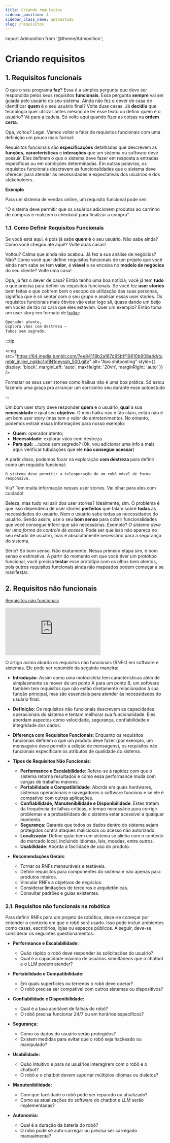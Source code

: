 ```yaml
---
title: Criando requisitos
sidebar_position: 4
sidebar_class_name: autoestudo
slug: /requisitos
---
```


import Admonition from '@theme/Admonition';

# Criando requisitos

## 1. Requisitos funcionais

O que o seu programa **faz**? Essa é a simples pergunta que deve ser respondida
pelos seus requisitos **funcionais**. Essa pergunta **sempre** vai ser guiada
pelo usuário do seu sistema. Ainda não fez o dever de casa de identificar
**quem** é o seu usuário final? Volte duas casas. Já **decidiu** que tecnologia
quer utilizar antes mesmo de ler esse texto ou definir quem é o usuário? Vá
para a cadeia. Só volte aqui quando fizer as coisas na **ordem certa**.

Opa, voltou? Legal. Vamos voltar a falar de requisitos funcionais com uma
definição um pouco mais formal:

Requisitos funcionais são **especificações** detalhadas que descrevem as
**funções**, **características** e **interações** que um sistema ou software
deve possuir. Eles definem o que o sistema deve fazer em resposta a entradas
específicas ou em condições determinadas. Em outras palavras, os requisitos
funcionais descrevem as funcionalidades que o sistema deve oferecer para
atender às necessidades e expectativas dos usuários e dos stakeholders.

**Exemplo**

Para um sistema de vendas online, um requisito funcional pode ser:

"O sistema deve permitir que os usuários adicionem produtos ao carrinho de
compras e realizem o checkout para finalizar a compra".

### 1.1. Como Definir Requisitos Funcionais

Se você está aqui, é pois já sabe **quem é** o seu usuário. Não sabe ainda?
Como você chegou até aqui!? Volte duas casas!

Voltou? Calma que ainda não acabou. Já fez a sua análise de negócios? Não? Como
você quer definir requisitos funcionais de um projeto que você ainda nem sabe
se tem **valor**, é **viável** e se encaixa no **modelo de negócios** do seu
cliente? Volte uma casa!

Opa, já fez o dever de casa? Então tenho uma boa notícia; você já tem **tudo**
o que precisa para definir os requisitos funcionais. Se você fez **user
stories** bem feitas e que cobrem bem o escopo de utilização das suas personas,
significa que é só sentar com o seu grupo e analisar essas user stories. Os
requisitos funcionais mais óbvios vão estar logo ali, quase dando um beijo em
vocês de tão na cara que eles estavam. Quer um exemplo? Então toma um user
story em formato de [haiku](https://edtl.fcsh.unl.pt/encyclopedia/haiku):

```bash
Operador atento,
Explora vãos com destreza —
Tubos sem segredo.
```

:::tip

<img 
  src="https://64.media.tumblr.com/7ee84119b2a167d95b1f19810b908a4d/tumblr_inline_nqkkc1pfiN1qeyssh_500.gifv"
  alt="Apo shitposting"
  style={{ 
    display: 'block',
    marginLeft: 'auto',
    maxHeight: '20vh',
    marginRight: 'auto'
  }} 
/>
<br/>

Formatar os seus user stories como haikus não é uma boa prática. Só estou
fazendo uma graça pra arrancar um sorrisinho seu durante esse autoestudo

:::

Um bom user story deve responder **quem** é o usuário, **qual** a sua
**necessidade** e qual seu **objetivo**. O meu haiku não é tão claro, então não
é um bom user story (mas tem o valor do entretenimento). No entanto, podemos
extrair essas informações para nosso exemplo:

* **Quem**: operador atento;
* **Necessidade**: explorar vãos com destreza
* **Para quê**: ...tubos sem segredo? (Ok, vou adicionar uma info a mais aqui:
  verificar tubulações que ele **não consegue acessar**)

A partir disso, podemos focar na exploração **com destreza** para definir como um requisito funcional:

```
O sistema deve permitir a teleoperação de um robô móvel de forma responsiva.
```

Viu? Tem muita informação nesses user stories. Vai olhar para eles com cuidado!

Beleza, mas tudo vai sair dos user stories? Idealmente, sim. O problema é que
isso dependeria de user stories **perfeitos** que falam sobre **todas** as
necessidades do usuário. Nem o usuário sabe todas as necessidades do usuário.
Sendo assim, use o seu **bom senso** para cobrir funcionalidades que você
consegue inferir que são necessárias. Exemplo? *O sistema deve ter uma forma de
controle de acesso*. Pode ser que isso não apareça no seu estudo de usuário,
mas é absolutamente necessário para a segurança do sistema.

Sério? Só bom senso. Não exatamente. Nessa primeira etapa sim, é bom senso e
estimativa. A partir do momento em que você tiver um protótipo funcional, você
precisa **testar** esse protótipo com os olhos bem atentos, pois outros
requisitos funcionais ainda não mapeados podem começar a se manifestar.

## 2. Requisitos não funcionais

<Admonition 
    type="info" 
    title="Autoestudo">

[Requisitos não
funcionais](https://www.altexsoft.com/blog/non-functional-requirements/)

<div style={{ textAlign: 'center' }}>
    <iframe 
        style={{
            display: 'block',
            margin: 'auto',
            width: '100%',
            height: '50vh',
        }}
        src="https://www.youtube.com/embed/fc-5HJPBZMQ" 
        frameborder="0" 
        allowFullScreen>
    </iframe>
</div>

</Admonition>

O artigo acima aborda os requisitos não funcionais (RNFs) em software e
sistemas. Ele pode ser resumido da seguinte maneira: 

- **Introdução**: Assim como uma motocicleta tem características além de
simplesmente se mover de um ponto A para um ponto B, um software também tem
requisitos que não estão diretamente relacionados à sua função principal, mas
são essenciais para atender às necessidades do usuário
final.

- **Definição**: Os requisitos não funcionais descrevem as capacidades
operacionais do sistema e tentam melhorar sua funcionalidade. Eles abordam
aspectos como velocidade, segurança, confiabilidade e integridade dos
dados.

- **Diferença com Requisitos Funcionais**: Enquanto os requisitos funcionais
definem o que um produto deve fazer (por exemplo, um mensageiro deve permitir a
edição de mensagens), os requisitos não funcionais especificam os atributos de
qualidade do
sistema.

- **Tipos de Requisitos Não Funcionais**:
  - **Performance e Escalabilidade**: Refere-se à rapidez com que o sistema
retorna resultados e como essa performance muda com cargas de trabalho
maiores.
  - **Portabilidade e Compatibilidade**: Aborda em quais hardwares, sistemas
operacionais e navegadores o software funciona e se ele é compatível com outras
aplicações.
  - **Confiabilidade, Manutenibilidade e Disponibilidade**: Estes tratam da
frequência de falhas críticas, o tempo necessário para corrigir problemas e a
probabilidade de o sistema estar acessível a qualquer
momento.
  - **Segurança**: Garante que todos os dados dentro do sistema sejam protegidos
contra ataques maliciosos ou acesso não
autorizado.
  - **Localização**: Define quão bem um sistema se alinha com o contexto do
mercado local, incluindo idiomas, leis, moedas, entre
outros.
  - **Usabilidade**: Aborda a facilidade de uso do produto.

- **Recomendações Gerais**:
  - Tornar os RNFs mensuráveis e testáveis.
  - Definir requisitos para componentes do sistema e não apenas para produtos
inteiros.
  - Vincular RNFs a objetivos de negócios.
  - Considerar limitações de terceiros e arquitetônicas.
  - Consultar padrões e guias existentes.

### 2.1. Requisitos não funcionais na robótica

Para definir RNFs para um projeto de robótica, deve-se começar por entender o 
contexto em que o robô será usado. Isso pode incluir ambientes como casas, 
escritórios, lojas ou espaços públicos. A seguir, deve-se considerar os 
seguintes questionamentos:

- **Performance e Escalabilidade:** 
  - Quão rápido o robô deve responder às solicitações do usuário?
  - Qual é a capacidade máxima de usuários simultâneos que o chatbot e o LLM
podem atender?

- **Portabilidade e Compatibilidade:** 
  - Em quais superfícies ou terrenos o robô deve operar? 
  - O robô precisa ser compatível com outros sistemas ou dispositivos?

- **Confiabilidade e Disponibilidade:** 
  - Qual é a taxa aceitável de falhas do robô?
  - O robô precisa funcionar 24/7 ou em horários específicos?

- **Segurança:** 
  - Como os dados do usuário serão protegidos?
  - Existem medidas para evitar que o robô seja hackeado ou manipulado?

- **Usabilidade:** 
  - Quão intuitivo é para os usuários interagirem com o robô e o chatbot?
  - O robô e o chatbot devem suportar múltiplos idiomas ou dialetos?

- **Manutenibilidade:** 
  - Com que facilidade o robô pode ser reparado ou atualizado?
  - Como as atualizações do software do chatbot e LLM serão implementadas?

- **Autonomia:** 
  - Qual é a duração da bateria do robô?
  - O robô pode se auto-carregar ou precisa ser carregado manualmente?
